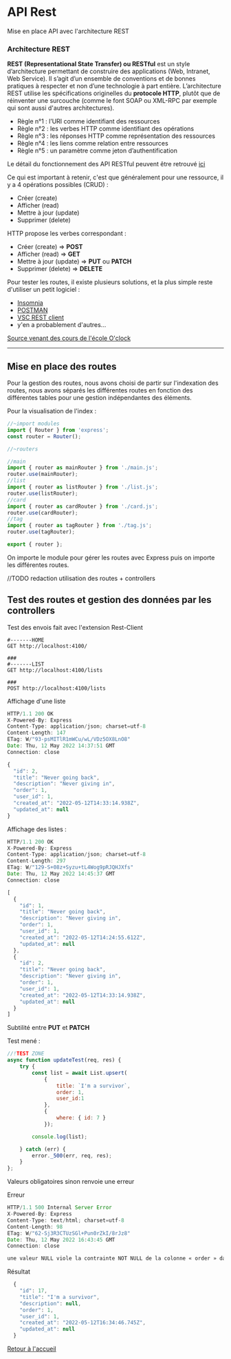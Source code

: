 # API Rest

Mise en place API avec l'architecture REST

### Architecture REST

**REST (Representational State Transfer) ou RESTful** est un style d’architecture permettant de construire des applications (Web, Intranet, Web Service). Il s’agit d’un ensemble de conventions et de bonnes pratiques à respecter et non d’une technologie à part entière. L’architecture REST utilise les spécifications originelles du **protocole HTTP**, plutôt que de réinventer une surcouche (comme le font SOAP ou XML-RPC par exemple qui sont aussi d'autres architectures).

- Règle n°1 : l’URI comme identifiant des ressources
- Règle n°2 : les verbes HTTP comme identifiant des opérations
- Règle n°3 : les réponses HTTP comme représentation des ressources
- Règle n°4 : les liens comme relation entre ressources
- Règle n°5 : un paramètre comme jeton d’authentification

Le détail du fonctionnement des API RESTful peuvent être retrouvé [ici](https://blog.nicolashachet.com/developpement-php/larchitecture-rest-expliquee-en-5-regles/)

Ce qui est important à retenir, c'est que généralement pour une ressource, il y a 4 opérations possibles (CRUD) :

- Créer (create)
- Afficher (read)
- Mettre à jour (update)
- Supprimer (delete)

HTTP propose les verbes correspondant :

- Créer (create) => **POST**
- Afficher (read) => **GET**
- Mettre à jour (update) => **PUT** ou **PATCH**
- Supprimer (delete) => **DELETE**

Pour tester les routes, il existe plusieurs solutions, et la plus simple reste d'utiliser un petit logiciel :

- [Insomnia](https://support.insomnia.rest/article/23-installation#ubuntu)
- [POSTMAN](https://www.getpostman.com/)
- [VSC REST client](https://marketplace.visualstudio.com/items?itemName=humao.rest-client)
- y'en a probablement d'autres...

[Source venant des cours de l'école O'clock](https://oclock.io/formations)


---

## Mise en place des routes

Pour la gestion des routes, nous avons choisi de partir sur l'indexation des routes, nous avons séparés les différentes routes en fonction des différentes tables pour une gestion indépendantes des éléments.

Pour la visualisation de l'index :

```js
//~import modules
import { Router } from 'express';
const router = Router();

//~routers

//main
import { router as mainRouter } from './main.js';
router.use(mainRouter);
//list
import { router as listRouter } from './list.js';
router.use(listRouter);
//card
import { router as cardRouter } from './card.js';
router.use(cardRouter);
//tag
import { router as tagRouter } from './tag.js';
router.use(tagRouter);

export { router };
```

On importe le module pour gérer les routes avec Express puis on importe les différentes routes.

//TODO redaction utilisation des routes + controllers


## Test des routes et gestion des données par les controllers


Test des envois fait avec l'extension Rest-Client

```shell
#-------HOME
GET http://localhost:4100/

###
#-------LIST
GET http://localhost:4100/lists

###
POST http://localhost:4100/lists

```

Affichage d'une liste

```js
HTTP/1.1 200 OK
X-Powered-By: Express
Content-Type: application/json; charset=utf-8
Content-Length: 147
ETag: W/"93-psMITlR1mWCu/wL/VDz5OX8LnO8"
Date: Thu, 12 May 2022 14:37:51 GMT
Connection: close

{
  "id": 2,
  "title": "Never going back",
  "description": "Never giving in",
  "order": 1,
  "user_id": 1,
  "created_at": "2022-05-12T14:33:14.938Z",
  "updated_at": null
}
```

Affichage des listes :

```js
HTTP/1.1 200 OK
X-Powered-By: Express
Content-Type: application/json; charset=utf-8
Content-Length: 297
ETag: W/"129-S+08z+Syzu+tL4Wog9pRJQHJXfs"
Date: Thu, 12 May 2022 14:45:37 GMT
Connection: close

[
  {
    "id": 1,
    "title": "Never going back",
    "description": "Never giving in",
    "order": 1,
    "user_id": 1,
    "created_at": "2022-05-12T14:24:55.612Z",
    "updated_at": null
  },
  {
    "id": 2,
    "title": "Never going back",
    "description": "Never giving in",
    "order": 1,
    "user_id": 1,
    "created_at": "2022-05-12T14:33:14.938Z",
    "updated_at": null
  }
]
```

Subtilité entre **PUT** et **PATCH**

Test mené :

```js
//!TEST ZONE
async function updateTest(req, res) {
    try {
        const list = await List.upsert(
            {
                title: `I'm a survivor`,
                order: 1,
                user_id:1
            },
            {
                where: { id: 7 }
            });

        console.log(list);

    } catch (err) {
        error._500(err, req, res);
    }
};
```

Valeurs obligatoires sinon renvoie une erreur

Erreur

```js
HTTP/1.1 500 Internal Server Error
X-Powered-By: Express
Content-Type: text/html; charset=utf-8
Content-Length: 98
ETag: W/"62-Sj3R3CTUzSGl+Pun0rZkI/8rJz8"
Date: Thu, 12 May 2022 16:43:45 GMT
Connection: close

une valeur NULL viole la contrainte NOT NULL de la colonne « order » dans la relation « list »
```

Résultat

```js
  {
    "id": 17,
    "title": "I'm a survivor",
    "description": null,
    "order": 1,
    "user_id": 1,
    "created_at": "2022-05-12T16:34:46.745Z",
    "updated_at": null
  }
```


[Retour à l'accueil](/README.md)